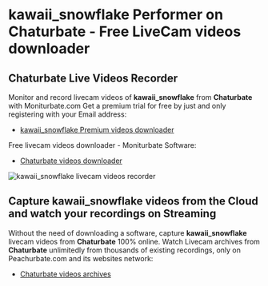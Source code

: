 # kawaii_snowflake Performer on Chaturbate - Free LiveCam videos downloader

## Chaturbate Live Videos Recorder

Monitor and record livecam videos of **kawaii_snowflake** from **Chaturbate** with Moniturbate.com
Get a premium trial for free by just and only registering with your Email address:
* [kawaii_snowflake Premium videos downloader](https://moniturbate.com/request-demo-licence-key.html)

Free livecam videos downloader - Moniturbate Software:
* [Chaturbate videos downloader](https://moniturbate.com/moniturbate-download-software.html)

![kawaii_snowflake livecam videos recorder](https://peachurnet.com/templates/moniturbate-software.png)


## Capture kawaii_snowflake videos from the Cloud and watch your recordings on Streaming

Without the need of downloading a software, capture **kawaii_snowflake** livecam videos from **Chaturbate** 100% online.
Watch Livecam archives from **Chaturbate** unlimitedly from thousands of existing recordings, only on Peachurbate.com and its websites network:
* [Chaturbate videos archives](https://peachurnet.com/)
